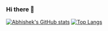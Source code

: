 ### Hi there 👋

[![Abhishek's GitHub stats](https://github-readme-stats.vercel.app/api?username=nykabhishek&count_private=true&show_icons=true)](https://nykabhishek.github.io/)
[![Top Langs](https://github-readme-stats.vercel.app/api/top-langs/?username=nykabhishek&langs_count=8)](https://nykabhishek.github.io/)
<!-- <a href="https://github.com/nykabhishek">
  <img align="center" src="https://github-readme-stats.vercel.app/api/top-langs/?username=nykabhishek&layout=compact&hide=javascript,html" />
</a> -->





<!--
**nykabhishek/nykabhishek** is a ✨ _special_ ✨ repository because its `README.md` (this file) appears on your GitHub profile.

Here are some ideas to get you started:

- 🔭 I’m currently working on ...
- 🌱 I’m currently learning ...
- 👯 I’m looking to collaborate on ...
- 🤔 I’m looking for help with ...
- 💬 Ask me about ...
- 📫 How to reach me: ...
- 😄 Pronouns: ...
- ⚡ Fun fact: ...
-->
